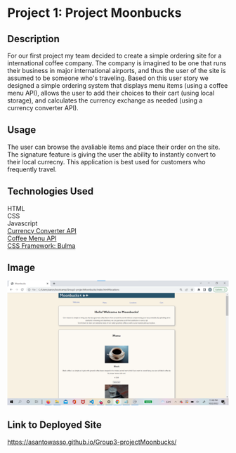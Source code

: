 # Project 1: Project Moonbucks

<!-- Repository contains a quality README file with description, screenshot, and link to deployed application.-->

## Description

For our first project my team decided to create a simple ordering site for a international coffee company. The company is imagined to be one that runs their business in major international airports, and thus the user of the site is assumed to be someone who's traveling. Based on this user story we designed a simple ordering system that displays menu items (using a coffee menu API), allows the user to add their choices to their cart (using local storage), and calculates the currency exchange as needed (using a currency converter API).

## Usage
The user can browse the avaliable items and place their order on the site. The signature feature is giving the user the ability to instantly convert to their local currecny. This application is best used for customers who frequently travel.

## Technologies Used

HTML<br>
CSS<br>
Javascript<br>
<a href="https://exchangerate.host/#/docs">Currency Converter API</a><br>
<a href="https://sampleapis.com/api-list/coffee">Coffee Menu API</a><br>
<a href="https://bulma.io/">CSS Framework: Bulma</a>

## Image
<img src ="./assets/Moonbucks.png">


## Link to Deployed Site
https://asantowasso.github.io/Group3-projectMoonbucks/